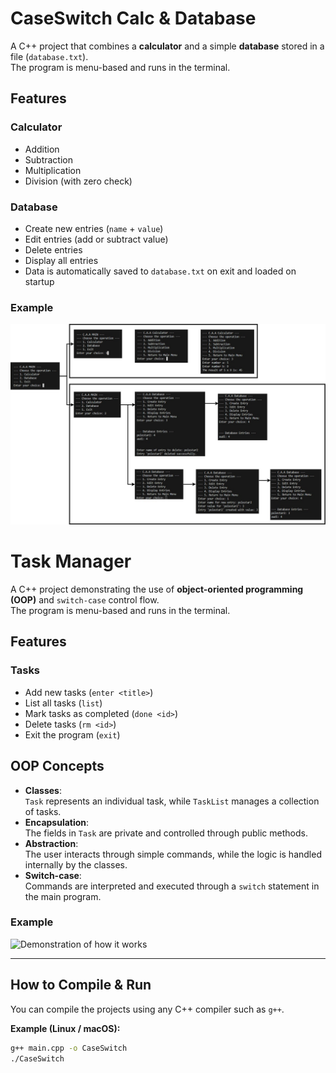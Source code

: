 # CaseSwitch Calc & Database

A C++ project that combines a **calculator** and a simple **database** stored in a file (`database.txt`).  
The program is menu-based and runs in the terminal.

## Features

### Calculator
- Addition  
- Subtraction  
- Multiplication  
- Division (with zero check)

### Database
- Create new entries (`name` + `value`)  
- Edit entries (add or subtract value)  
- Delete entries  
- Display all entries  
- Data is automatically saved to `database.txt` on exit and loaded on startup

### Example
![Demonstration of how it works](images/CaseSwitchesWorking.jpg)



# Task Manager

A C++ project demonstrating the use of **object-oriented programming (OOP)** and `switch-case` control flow.  
The program is menu-based and runs in the terminal.

## Features

### Tasks
- Add new tasks (`enter <title>`)  
- List all tasks (`list`)  
- Mark tasks as completed (`done <id>`)  
- Delete tasks (`rm <id>`)  
- Exit the program (`exit`)

## OOP Concepts
- **Classes**:  
  `Task` represents an individual task, while `TaskList` manages a collection of tasks.  
- **Encapsulation**:  
  The fields in `Task` are private and controlled through public methods.  
- **Abstraction**:  
  The user interacts through simple commands, while the logic is handled internally by the classes.  
- **Switch-case**:  
  Commands are interpreted and executed through a `switch` statement in the main program.

### Example
![Demonstration of how it works](images/TaskManagerWorking.jpg.jpg)

---

## How to Compile & Run

You can compile the projects using any C++ compiler such as `g++`.

**Example (Linux / macOS):**
```bash
g++ main.cpp -o CaseSwitch
./CaseSwitch

